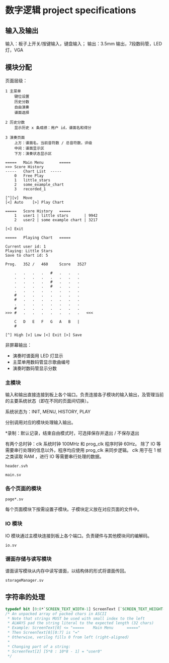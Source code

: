 # 数字逻辑 project specifications

## 输入及输出

输入：板子上开关/按键输入，键盘输入；
输出：3.5mm 输出，7段数码管，LED灯，VGA

## 模块分配

页面层级：

```
1 主菜单
	键位设置
	历史分数
	自由演奏
	谱面选择

2 历史分数
	显示历史 x 条成绩：用户 id，谱面名和得分

3 演奏页面
	上方：谱面名，当前音符数 / 总音符数，评级
	中间：谱面显示区
	下方：演奏状态显示区
```

```
===== 	Main Menu		=====
>>>	Score History
-----	Chart List	-----
	0	Free Play
	1	little_stars
	2	some_example_chart
	3	recorded_1
	
[^][v]	Move
[<]	Auto	[>]	Play Chart
```

```
=====	Score History	=====
	1	user1 | little stars 	   | 9942
	2	user2 | some example chart | 3217

[<] Exit
```

```
=====	Playing Chart	=====

Current user id: 1
Playing: Little Stars
Save to chart id: 5

Prog.	352	/	460		Score	3527

	.	.	.	.	#	.	.	.
	.	.	.	.	.	.	.	.
	.	.	.	.	#	.	.	.
	.	.	.	.	#	.	.	.
	.	.	.	.	.	.	.	.
	#	.	.	.	.	.	.	.
	#	.	.	.	.	.	.	.
	.	.	.	.	.	.	.	.
	#	.	.	.	.	.	.	.
>>>	#	.	.	.	.	.	.	.	<<<
	
	C	D	E	F	G	A	B	|
	#							 

[^] High [v] Low [<] Exit [>] Save
```

非屏幕输出：

- 演奏时谱面用 LED 灯显示
- 主菜单用数码管显示歌曲编号
- 演奏时数码管显示分数

### 主模块

输入和输出直接连接到板上各个端口。负责连接各子模块的输入输出，及管理当前的主要系统状态（即在不同的页面间切换）。

系统状态为：INIT, MENU, HISTORY, PLAY

分别调用对应的模块处理输入输出。

*录制：默认记录，结束自由模式时，可选择保存并退出 / 不保存退出

有两个总时钟：clk 系统时钟 100MHz 和 prog_clk 程序时钟 60Hz。
除了 IO 等需要串行处理的信息以外，程序均应使用 prog_clk 来同步逻辑。
clk 用于在 1 帧之类读取 RAM ，进行 IO 等需要串行处理的数据。

```
header.svh
```

```
main.sv
```

### 各个页面的模块

```
page*.sv
```

每个页面模块下按需设置子模块。子模块定义放在对应页面的文件中。

### IO 模块

IO 模块通过主模块连接到板上各个端口。负责硬件与其他模块间的编解码。

```
io.sv
```

### 谱面存储与读写模块

谱面读写模块从内存中读写谱面，以结构体的形式将谱面传回。

```
storageManager.sv
```

## 字符串的处理

```systemverilog
typedef bit [0:8*`SCREEN_TEXT_WIDTH-1] ScreenText [`SCREEN_TEXT_HEIGHT-1:0];
/* An unpacked array of packed chars in ASCII
 * Note that strings MUST be used with small index to the left
 * ALWAYS pad the string literal to the expected length (32 chars)
 * Example: ScreenText[0] <= "=====	   Main Menu	  ====="
 * Then ScreenText[0][0:7] is "="
 * Otherwise, verilog fills 0 from left (right-aligned)
 *
 * Changing part of a string:
 * ScreenText[2] [5*8 : 10*8 - 1] = "user0"
 */
```